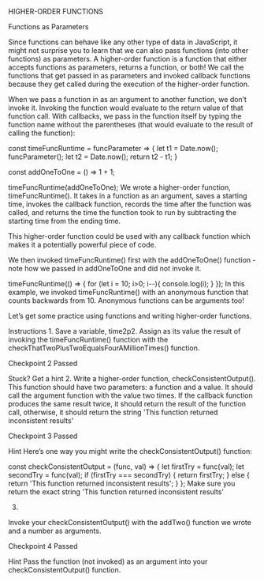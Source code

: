 HIGHER-ORDER FUNCTIONS

Functions as Parameters

Since functions can behave like any other type of data in JavaScript, it might not surprise you to learn that we can also pass functions (into other functions) as parameters. A higher-order function is a function that either accepts functions as parameters, returns a function, or both! We call the functions that get passed in as parameters and invoked callback functions because they get called during the execution of the higher-order function.

When we pass a function in as an argument to another function, we don’t invoke it. Invoking the function would evaluate to the return value of that function call. With callbacks, we pass in the function itself by typing the function name without the parentheses (that would evaluate to the result of calling the function):

const timeFuncRuntime = funcParameter => {
   let t1 = Date.now();
   funcParameter();
   let t2 = Date.now();
   return t2 - t1;
}
 
const addOneToOne = () => 1 + 1;
 
timeFuncRuntime(addOneToOne);
We wrote a higher-order function, timeFuncRuntime(). It takes in a function as an argument, saves a starting time, invokes the callback function, records the time after the function was called, and returns the time the function took to run by subtracting the starting time from the ending time.

This higher-order function could be used with any callback function which makes it a potentially powerful piece of code.

We then invoked timeFuncRuntime() first with the addOneToOne() function - note how we passed in addOneToOne and did not invoke it.

timeFuncRuntime(() => {
  for (let i = 10; i>0; i--){
    console.log(i);
  }
});
In this example, we invoked timeFuncRuntime() with an anonymous function that counts backwards from 10. Anonymous functions can be arguments too!

Let’s get some practice using functions and writing higher-order functions.

Instructions
1.
Save a variable, time2p2. Assign as its value the result of invoking the timeFuncRuntime() function with the checkThatTwoPlusTwoEqualsFourAMillionTimes() function.

Checkpoint 2 Passed

Stuck? Get a hint
2.
Write a higher-order function, checkConsistentOutput(). This function should have two parameters: a function and a value. It should call the argument function with the value two times. If the callback function produces the same result twice, it should return the result of the function call, otherwise, it should return the string 'This function returned inconsistent results'

Checkpoint 3 Passed

Hint
Here’s one way you might write the checkConsistentOutput() function:

const checkConsistentOutput = (func, val) => {
    let firstTry = func(val);
    let secondTry = func(val);
    if (firstTry === secondTry) {
        return firstTry;
    } else {
        return 'This function returned inconsistent results';
    }
};
Make sure you return the exact string 'This function returned inconsistent results'

3.
Invoke your checkConsistentOutput() with the addTwo() function we wrote and a number as arguments.

Checkpoint 4 Passed

Hint
Pass the function (not invoked) as an argument into your checkConsistentOutput() function.